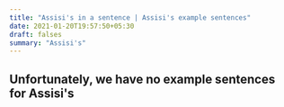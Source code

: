 ```yaml
---
title: "Assisi's in a sentence | Assisi's example sentences"
date: 2021-01-20T19:57:50+05:30
draft: falses
summary: "Assisi's"
---
```

## Unfortunately, we have no example sentences for Assisi's                 
